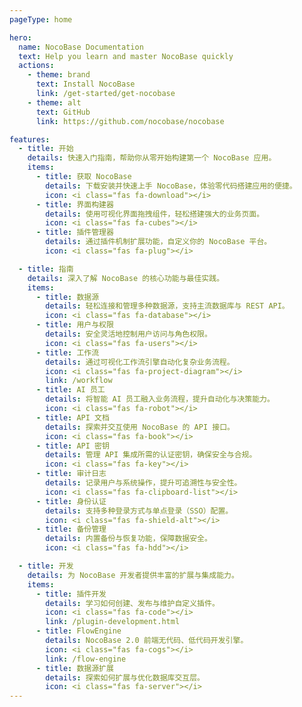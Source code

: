 ```yaml
---
pageType: home

hero:
  name: NocoBase Documentation
  text: Help you learn and master NocoBase quickly
  actions:
    - theme: brand
      text: Install NocoBase
      link: /get-started/get-nocobase
    - theme: alt
      text: GitHub
      link: https://github.com/nocobase/nocobase

features:
  - title: 开始
    details: 快速入门指南，帮助你从零开始构建第一个 NocoBase 应用。
    items:
      - title: 获取 NocoBase
        details: 下载安装并快速上手 NocoBase，体验零代码搭建应用的便捷。
        icon: <i class="fas fa-download"></i>
      - title: 界面构建器
        details: 使用可视化界面拖拽组件，轻松搭建强大的业务页面。
        icon: <i class="fas fa-cubes"></i>
      - title: 插件管理器
        details: 通过插件机制扩展功能，自定义你的 NocoBase 平台。
        icon: <i class="fas fa-plug"></i>

  - title: 指南
    details: 深入了解 NocoBase 的核心功能与最佳实践。
    items:
      - title: 数据源
        details: 轻松连接和管理多种数据源，支持主流数据库与 REST API。
        icon: <i class="fas fa-database"></i>
      - title: 用户与权限
        details: 安全灵活地控制用户访问与角色权限。
        icon: <i class="fas fa-users"></i>
      - title: 工作流
        details: 通过可视化工作流引擎自动化复杂业务流程。
        icon: <i class="fas fa-project-diagram"></i>
        link: /workflow
      - title: AI 员工
        details: 将智能 AI 员工融入业务流程，提升自动化与决策能力。
        icon: <i class="fas fa-robot"></i>
      - title: API 文档
        details: 探索并交互使用 NocoBase 的 API 接口。
        icon: <i class="fas fa-book"></i>
      - title: API 密钥
        details: 管理 API 集成所需的认证密钥，确保安全与合规。
        icon: <i class="fas fa-key"></i>
      - title: 审计日志
        details: 记录用户与系统操作，提升可追溯性与安全性。
        icon: <i class="fas fa-clipboard-list"></i>
      - title: 身份认证
        details: 支持多种登录方式与单点登录（SSO）配置。
        icon: <i class="fas fa-shield-alt"></i>
      - title: 备份管理
        details: 内置备份与恢复功能，保障数据安全。
        icon: <i class="fas fa-hdd"></i>

  - title: 开发
    details: 为 NocoBase 开发者提供丰富的扩展与集成能力。
    items:
      - title: 插件开发
        details: 学习如何创建、发布与维护自定义插件。
        icon: <i class="fas fa-code"></i>
        link: /plugin-development.html
      - title: FlowEngine
        details: NocoBase 2.0 前端无代码、低代码开发引擎。
        icon: <i class="fas fa-cogs"></i>
        link: /flow-engine
      - title: 数据源扩展
        details: 探索如何扩展与优化数据库交互层。
        icon: <i class="fas fa-server"></i>
---
```

